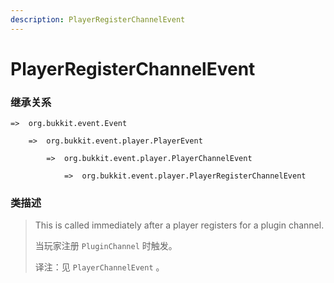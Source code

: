 ```yaml
---
description: PlayerRegisterChannelEvent
---
```


# PlayerRegisterChannelEvent

### 继承关系

    =>  org.bukkit.event.Event

        =>  org.bukkit.event.player.PlayerEvent

            =>  org.bukkit.event.player.PlayerChannelEvent

                =>  org.bukkit.event.player.PlayerRegisterChannelEvent

### 类描述

> This is called immediately after a player registers for a plugin channel.
> 
> <p>
> 
> 当玩家注册 `PluginChannel` 时触发。
> 
> <p>
> 
> 译注：见 `PlayerChannelEvent` 。